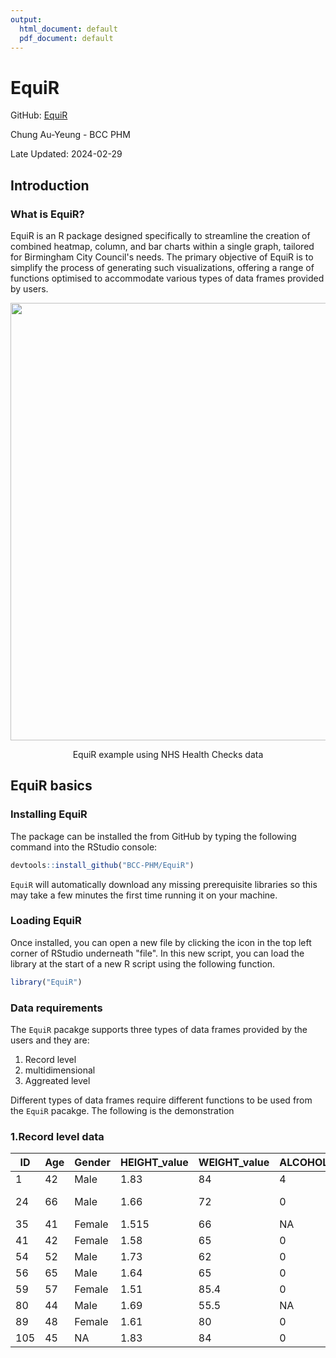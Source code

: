 ```yaml
---
output:
  html_document: default
  pdf_document: default
---
```


# EquiR

GitHub: [EquiR](https://github.com/BCC-PHM/EquiR)

Chung Au-Yeung - BCC PHM

Late Updated: 2024-02-29

## Introduction

### What is EquiR?

EquiR is an R package designed  specifically to streamline the creation of combined heatmap, column, and bar charts within a single graph, tailored for Birmingham City Council's needs. The primary objective of EquiR is to simplify the process of generating such visualizations, offering a range of functions optimised to accommodate various types of data frames provided by users.

<div class="figure" style="text-align: center">
<img src="https://github.com/BCC-PHM/EquiR/assets/98521529/0d8ebd8e-79ec-4ab3-87a3-bf704c6643dc" width="700">
<p class="caption">
EquiR example using NHS Health Checks data
</p>

</div>

## EquiR basics

### Installing EquiR

The package can be installed the from GitHub by typing the following command into the RStudio console:

``` r
devtools::install_github("BCC-PHM/EquiR")
```

`EquiR` will automatically download any missing prerequisite
libraries so this may take a few minutes the first time running it on
your machine.

### Loading EquiR

Once installed, you can open a new file by clicking the icon in the top left corner of RStudio underneath "file". In this new script, you can load the library at the start of a new R script using the following function. 

``` r
library("EquiR")
```

### Data requirements 

The `EquiR` pacakge supports three types of data frames provided by the users and they are:

1.  Record level
2.  multidimensional 
3.  Aggreated level

Different types of data frames require different functions to be used from the `EquiR` pacakge. The following is the demonstration 

### 1.Record level data  
 
 | ID | Age | Gender | HEIGHT_value | WEIGHT_value | ALCOHOL_value | TC2HDL | HBA1C_value | Smoking_status   |
|----|-----|--------|--------------|--------------|----------------|--------|--------------|------------------|
| 1  | 42  | Male   | 1.83         | 84           | 4              | 5.2    | 42           | Never smoked     |
| 24 | 66  | Male   | 1.66         | 72           | 0              | 3.5    | 44           | Non-smoker - history unknown |
| 35 | 41  | Female | 1.515        | 66           | NA             | 5.3    | 35           | Never smoked     |
| 41 | 42  | Female | 1.58         | 65           | 0              | 5.4    | 36           | Never smoked     |
| 54 | 52  | Male   | 1.73         | 62           | 0              | 3.9    | 40           | Never smoked     |
| 56 | 65  | Male   | 1.64         | 65           | 0              | 3.5    | 36           | Never smoked     |
| 59 | 57  | Female | 1.51         | 85.4         | 0              | 3.5    | 45           | Never smoked     |
| 80 | 44  | Male   | 1.69         | 55.5         | NA             | 5.6    | 40           | Current smoker   |
| 89 | 48  | Female | 1.61         | 80           | 0              | 5.2    | 32           | Never smoked     |
| 105| 45  | NA     | 1.83         | 84           | 0              | 4.1    | 38           | Current smoker   |
